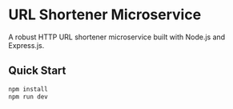 # URL Shortener Microservice

A robust HTTP URL shortener microservice built with Node.js and Express.js.

## Quick Start
```bash
npm install
npm run dev

